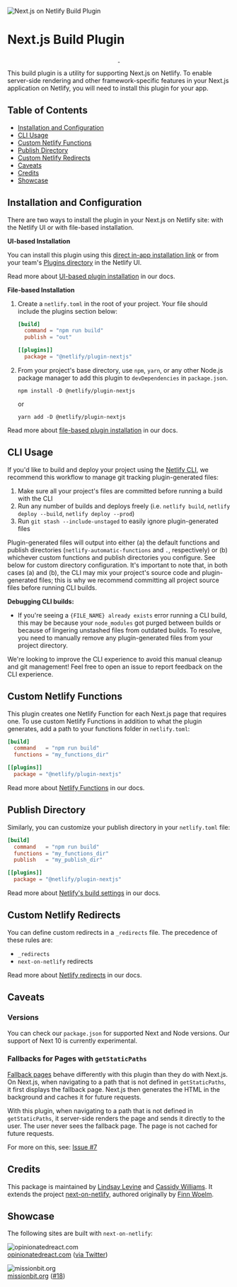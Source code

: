 ![Next.js on Netlify Build Plugin](next-on-netlify.png)

# Next.js Build Plugin

<p align="center">
  <a aria-label="npm version" href="https://www.npmjs.com/package/@netlify/plugin-nextjs">
    <img alt="" src="https://img.shields.io/npm/v/@netlify/plugin-nextjs">
  </a>
  <a aria-label="MIT License" href="https://img.shields.io/npm/l/@netlify/plugin-nextjs">
    <img alt="" src="https://img.shields.io/npm/l/@netlify/plugin-nextjs">
  </a>
</p>

This build plugin is a utility for supporting Next.js on Netlify. To enable server-side rendering and other framework-specific features in your Next.js application on Netlify, you will need to install this plugin for your app.

## Table of Contents

- [Installation and Configuration](#installation-and-configuration)
- [CLI Usage](#cli-usage)
- [Custom Netlify Functions](#custom-netlify-functions)
- [Publish Directory](#publish-directory)
- [Custom Netlify Redirects](#custom-netlify-redirects)
- [Caveats](#caveats)
- [Credits](#credits)
- [Showcase](#showcase)

## Installation and Configuration

There are two ways to install the plugin in your Next.js on Netlify site: with the Netlify UI or with file-based installation.

**UI-based Installation**

You can install this plugin using this [direct in-app installation link](http://app.netlify.com/plugins/@netlify/plugin-nextjs/install) or from your team's [Plugins directory](https://app.netlify.com/plugins) in the Netlify UI.

Read more about [UI-based plugin installation](https://docs.netlify.com/configure-builds/build-plugins/#ui-installation) in our docs.

**File-based Installation**

1. Create a `netlify.toml` in the root of your project. Your file should include the plugins section below:

    ```toml
    [build]
      command = "npm run build"
      publish = "out"

    [[plugins]]
      package = "@netlify/plugin-nextjs"
    ```

2. From your project's base directory, use `npm`, `yarn`, or any other Node.js package manager to add this plugin to `devDependencies` in `package.json`.

    ```
    npm install -D @netlify/plugin-nextjs
    ```

    or

    ```
    yarn add -D @netlify/plugin-nextjs
    ```

Read more about [file-based plugin installation](https://docs.netlify.com/configure-builds/build-plugins/#file-based-installation) in our docs.

## CLI Usage

If you'd like to build and deploy your project using the [Netlify CLI](https://docs.netlify.com/cli/get-started/), we recommend this workflow to manage git tracking plugin-generated files:

1. Make sure all your project's files are committed before running a build with the CLI
2. Run any number of builds and deploys freely (i.e. `netlify build`, `netlify deploy --build`, `netlify deploy --prod`)
3. Run `git stash --include-unstaged` to easily ignore plugin-generated files

Plugin-generated files will output into either (a) the default functions and publish directories (`netlify-automatic-functions` and `.`, respectively) or (b) whichever custom functions and publish directories you configure. See below for custom directory configuration. It's important to note that, in both cases (a) and (b), the CLI may mix your project's source code and plugin-generated files; this is why we recommend committing all project source files before running CLI builds.

**Debugging CLI builds:**
- If you're seeing a `{FILE_NAME} already exists` error running a CLI build, this may be because your `node_modules` got purged between builds or because of lingering unstashed files from outdated builds. To resolve, you need to manually remove any plugin-generated files from your project directory.

We're looking to improve the CLI experience to avoid this manual cleanup and git management! Feel free to open an issue to report feedback on the CLI experience.

## Custom Netlify Functions

This plugin creates one Netlify Function for each Next.js page that requires one.
To use custom Netlify Functions in addition to what the plugin generates, add a path to your functions folder in `netlify.toml`:

```toml
[build]
  command   = "npm run build"
  functions = "my_functions_dir"

[[plugins]]
  package = "@netlify/plugin-nextjs"
```

Read more about [Netlify Functions](https://docs.netlify.com/functions/overview/) in our docs.

## Publish Directory

Similarly, you can customize your publish directory in your `netlify.toml` file:

```toml
[build]
  command   = "npm run build"
  functions = "my_functions_dir"
  publish   = "my_publish_dir"

[[plugins]]
  package = "@netlify/plugin-nextjs"
```

Read more about [Netlify's build settings](https://docs.netlify.com/configure-builds/get-started/#basic-build-settings) in our docs.

## Custom Netlify Redirects

You can define custom redirects in a `_redirects` file.
The precedence of these rules are:

- `_redirects`
- `next-on-netlify` redirects

Read more about [Netlify redirects](https://docs.netlify.com/routing/redirects/) in our docs.

## Caveats

### Versions

You can check our `package.json` for supported Next and Node versions. Our support of Next 10 is currently experimental.

### Fallbacks for Pages with `getStaticPaths`

[Fallback pages](https://nextjs.org/docs/basic-features/data-fetching#fallback-true) behave differently with this plugin than they do with Next.js. On Next.js, when navigating to a path that is not defined in `getStaticPaths`, it first displays the fallback page. Next.js then generates the HTML in the background and caches it for future requests.

With this plugin, when navigating to a path that is not defined in `getStaticPaths`, it server-side renders the page and sends it directly to the user. The user never sees the fallback page. The page is not cached for future requests.

For more on this, see: [Issue #7](https://github.com/netlify/next-on-netlify/issues/7#issuecomment-636883539)

## Credits

This package is maintained by [Lindsay Levine](https://github.com/lindsaylevine) and [Cassidy Williams](https://github.com/cassidoo). It extends the project [next-on-netlify](https://github.com/netlify/next-on-netlify), authored originally by [Finn Woelm](https://github.com/finnwoelm).

## Showcase

The following sites are built with `next-on-netlify`:

![opinionatedreact.com](https://raw.githubusercontent.com/netlify/next-on-netlify/master/assets/showcase-opinionatedreact.png)  
[opinionatedreact.com](https://opinionatedreact.com/) ([via Twitter](https://twitter.com/NikkitaFTW/status/1302667952920162309))

![missionbit.org](https://raw.githubusercontent.com/netlify/next-on-netlify/master/assets/showcase-missionbit.png)  
[missionbit.org](https://www.missionbit.org/) ([#18](https://github.com/netlify/next-on-netlify/pull/18#issuecomment-643828966))
